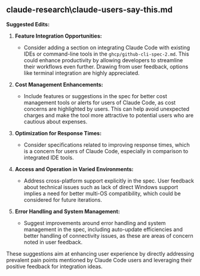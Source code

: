 ﻿## claude-research\claude-users-say-this.md

**Suggested Edits:**

1. **Feature Integration Opportunities:**
   - Consider adding a section on integrating Claude Code with existing IDEs or command-line tools in the `ghcp/github-cli-spec-2.md`. This could enhance productivity by allowing developers to streamline their workflows even further. Drawing from user feedback, options like terminal integration are highly appreciated.

2. **Cost Management Enhancements:**
   - Include features or suggestions in the spec for better cost management tools or alerts for users of Claude Code, as cost concerns are highlighted by users. This can help avoid unexpected charges and make the tool more attractive to potential users who are cautious about expenses.

3. **Optimization for Response Times:**
   - Consider specifications related to improving response times, which is a concern for users of Claude Code, especially in comparison to integrated IDE tools.

4. **Access and Operation in Varied Environments:**
   - Address cross-platform support explicitly in the spec. User feedback about technical issues such as lack of direct Windows support implies a need for better multi-OS compatibility, which could be considered for future iterations.

5. **Error Handling and System Management:**
   - Suggest improvements around error handling and system management in the spec, including auto-update efficiencies and better handling of connectivity issues, as these are areas of concern noted in user feedback. 

These suggestions aim at enhancing user experience by directly addressing prevalent pain points mentioned by Claude Code users and leveraging their positive feedback for integration ideas.

